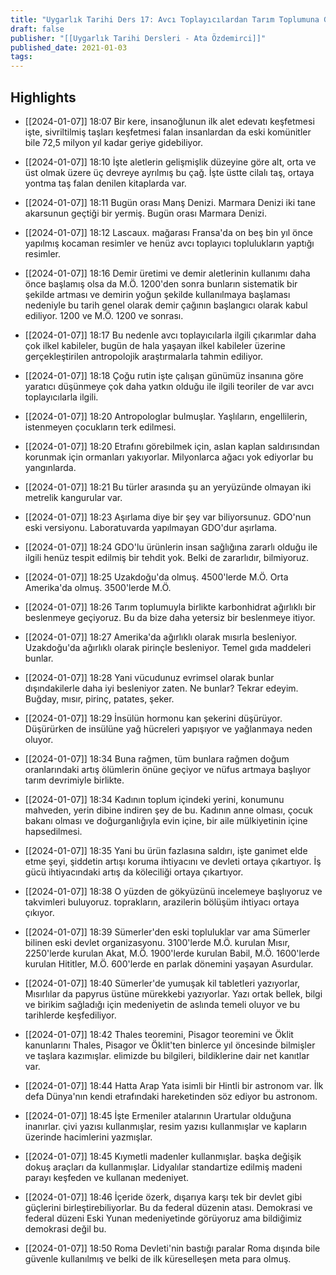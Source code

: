 ```yaml
---
title: "Uygarlık Tarihi Ders 17: Avcı Toplayıcılardan Tarım Toplumuna Geçiş"
draft: false
publisher: "[[Uygarlık Tarihi Dersleri - Ata Özdemirci]]"
published_date: 2021-01-03
tags:
---
```



## Highlights
* [[2024-01-07]] 18:07  Bir kere, insanoğlunun ilk alet edevatı keşfetmesi işte, sivriltilmiş taşları keşfetmesi falan insanlardan da eski komünitler bile 72,5 milyon yıl kadar geriye gidebiliyor.

* [[2024-01-07]] 18:10  İşte aletlerin gelişmişlik düzeyine göre alt, orta ve üst olmak üzere üç devreye ayrılmış bu çağ. İşte üstte cilalı taş, ortaya yontma taş falan denilen kitaplarda var.

* [[2024-01-07]] 18:11  Bugün orası Manş Denizi. Marmara Denizi iki tane akarsunun geçtiği bir yermiş. Bugün orası Marmara Denizi.

* [[2024-01-07]] 18:12  Lascaux. mağarası Fransa'da on beş bin yıl önce yapılmış kocaman resimler ve henüz avcı toplayıcı toplulukların yaptığı resimler.

* [[2024-01-07]] 18:16  Demir üretimi ve demir aletlerinin kullanımı daha önce başlamış olsa da M.Ö. 1200'den sonra bunların sistematik bir şekilde artması ve demirin yoğun şekilde kullanılmaya başlaması nedeniyle bu tarih genel olarak demir çağının başlangıcı olarak kabul ediliyor. 1200 ve M.Ö. 1200 ve sonrası.

* [[2024-01-07]] 18:17  Bu nedenle avcı toplayıcılarla ilgili çıkarımlar daha çok ilkel kabileler, bugün de hala yaşayan ilkel kabileler üzerine gerçekleştirilen antropolojik araştırmalarla tahmin ediliyor.

* [[2024-01-07]] 18:18  Çoğu rutin işte çalışan günümüz insanına göre yaratıcı düşünmeye çok daha yatkın olduğu ile ilgili teoriler de var avcı toplayıcılarla ilgili.

* [[2024-01-07]] 18:20  Antropologlar bulmuşlar. Yaşlıların, engellilerin, istenmeyen çocukların terk edilmesi.

* [[2024-01-07]] 18:20  Etrafını görebilmek için, aslan kaplan saldırısından korunmak için ormanları yakıyorlar. Milyonlarca ağacı yok ediyorlar bu yangınlarda.

* [[2024-01-07]] 18:21  Bu türler arasında şu an yeryüzünde olmayan iki metrelik kangurular var.

* [[2024-01-07]] 18:23  Aşırlama diye bir şey var biliyorsunuz. GDO'nun eski versiyonu. Laboratuvarda yapılmayan GDO'dur aşırlama.

* [[2024-01-07]] 18:24  GDO'lu ürünlerin insan sağlığına zararlı olduğu ile ilgili henüz tespit edilmiş bir tehdit yok. Belki de zararlıdır, bilmiyoruz.

* [[2024-01-07]] 18:25  Uzakdoğu'da olmuş. 4500'lerde M.Ö. Orta Amerika'da olmuş. 3500'lerde M.Ö.

* [[2024-01-07]] 18:26  Tarım toplumuyla birlikte karbonhidrat ağırlıklı bir beslenmeye geçiyoruz. Bu da bize daha yetersiz bir beslenmeye itiyor.

* [[2024-01-07]] 18:27  Amerika'da ağırlıklı olarak mısırla besleniyor. Uzakdoğu'da ağırlıklı olarak pirinçle besleniyor. Temel gıda maddeleri bunlar.

* [[2024-01-07]] 18:28  Yani vücudunuz evrimsel olarak bunlar dışındakilerle daha iyi besleniyor zaten. Ne bunlar? Tekrar edeyim. Buğday, mısır, pirinç, patates, şeker.

* [[2024-01-07]] 18:29  İnsülün hormonu kan şekerini düşürüyor. Düşürürken de insülüne yağ hücreleri yapışıyor ve yağlanmaya neden oluyor.

* [[2024-01-07]] 18:34  Buna rağmen, tüm bunlara rağmen doğum oranlarındaki artış ölümlerin önüne geçiyor ve nüfus artmaya başlıyor tarım devrimiyle birlikte.

* [[2024-01-07]] 18:34  Kadının toplum içindeki yerini, konumunu mahveden, yerin dibine indiren şey de bu. Kadının anne olması, çocuk bakanı olması ve doğurganlığıyla evin içine, bir aile mülkiyetinin içine hapsedilmesi.

* [[2024-01-07]] 18:35  Yani bu ürün fazlasına saldırı, işte ganimet elde etme şeyi, şiddetin artışı koruma ihtiyacını ve devleti ortaya çıkartıyor. İş gücü ihtiyacındaki artış da köleciliği ortaya çıkartıyor.

* [[2024-01-07]] 18:38  O yüzden de gökyüzünü incelemeye başlıyoruz ve takvimleri buluyoruz. toprakların, arazilerin bölüşüm ihtiyacı ortaya çıkıyor.

* [[2024-01-07]] 18:39  Sümerler'den eski topluluklar var ama Sümerler bilinen eski devlet organizasyonu. 3100'lerde M.Ö. kurulan Mısır, 2250'lerde kurulan Akat, M.Ö. 1900'lerde kurulan Babil, M.Ö. 1600'lerde kurulan Hititler, M.Ö. 600'lerde en parlak dönemini yaşayan Asurdular.

* [[2024-01-07]] 18:40  Sümerler'de yumuşak kil tabletleri yazıyorlar, Mısırlılar da papyrus üstüne mürekkebi yazıyorlar. Yazı ortak bellek, bilgi ve birikim sağladığı için medeniyetin de aslında temeli oluyor ve bu tarihlerde keşfediliyor.

* [[2024-01-07]] 18:42  Thales teoremini, Pisagor teoremini ve Öklit kanunlarını Thales, Pisagor ve Öklit'ten binlerce yıl öncesinde bilmişler ve taşlara kazımışlar. elimizde bu bilgileri, bildiklerine dair net kanıtlar var.

* [[2024-01-07]] 18:44  Hatta Arap Yata isimli bir Hintli bir astronom var. İlk defa Dünya'nın kendi etrafındaki hareketinden söz ediyor bu astronom.

* [[2024-01-07]] 18:45  İşte Ermeniler atalarının Urartular olduğuna inanırlar. çivi yazısı kullanmışlar, resim yazısı kullanmışlar ve kapların üzerinde hacimlerini yazmışlar.

* [[2024-01-07]] 18:45  Kıymetli madenler kullanmışlar. başka değişik dokuş araçları da kullanmışlar. Lidyalılar standartize edilmiş madeni parayı keşfeden ve kullanan medeniyet.

* [[2024-01-07]] 18:46  İçeride özerk, dışarıya karşı tek bir devlet gibi güçlerini birleştirebiliyorlar. Bu da federal düzenin atası. Demokrasi ve federal düzeni Eski Yunan medeniyetinde görüyoruz ama bildiğimiz demokrasi değil bu.

* [[2024-01-07]] 18:50  Roma Devleti'nin bastığı paralar Roma dışında bile güvenle kullanılmış ve belki de ilk küreselleşen meta para olmuş.

